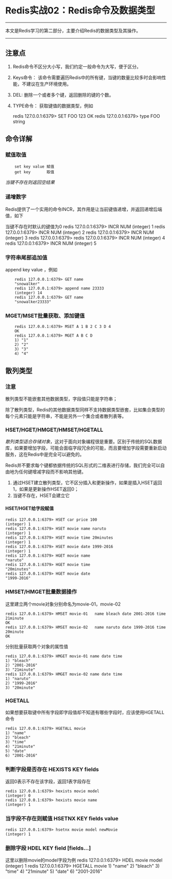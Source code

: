 # Redis实战02：Redis命令及数据类型
----------------------------------------

本文是Redis学习的第二部分，主要介绍Redis的数据类型及其操作。


-----------------------------------------

## 注意点
1. Redis命令不区分大小写，我们约定一般命令为大写，便于区分。
2. Keys命令： 该命令需要遍历Redis中的所有键，当键的数量比较多时会影响性能，不建议在生产环境使用。
3. DEL: 删除一个或者多个键，返回删除的键的个数。
4. TYPE命令： 获取键值的数据类型，例如

	redis 127.0.0.1:6379> SET FOO 123
	OK
	redis 127.0.0.1:6379> type FOO
	string

## 命令详解

### 赋值取值

		set key value 赋值
		get key		  取值
*当键不存在则返回空结果*

### 递增数字
Redis提供了一个实用的命令INCR，其作用是让当前键值递增，并返回递增后端值，如下

当键不存在时默认的键值为0
	redis 127.0.0.1:6379> INCR NUM
	(integer) 1
	redis 127.0.0.1:6379> INCR NUM
	(integer) 2
	redis 127.0.0.1:6379> INCR NUM
	(integer) 3
	redis 127.0.0.1:6379>
	redis 127.0.0.1:6379> INCR NUM
	(integer) 4
	redis 127.0.0.1:6379> INCR NUM
	(integer) 5

### 字符串尾部追加值
append key value ，例如

		redis 127.0.0.1:6379> GET name
		"snowalker"
		redis 127.0.0.1:6379> append name 23333
		(integer) 14
		redis 127.0.0.1:6379> GET name
		"snowalker23333"

### MGET/MSET批量获取、添加键值

		redis 127.0.0.1:6379> MSET A 1 B 2 C 3 D 4
		OK
		redis 127.0.0.1:6379> MGET A B C D
		1) "1"
		2) "2"
		3) "3"
		4) "4"
## 散列类型

### 注意

散列类型不能嵌套其他数据类型，字段值只能是字符串；

除了散列类型，Redis的其他数据类型同样不支持数据类型嵌套，比如集合类型的每个元素只能是字符串，不能是另外一个集合或者散列表等。

### HSET/HGET/HMGET/HMSET/HGETALL
*散列类型适合存储对象*，这对于面向对象编程很是重要。区别于传统的SQL数据库，如果要增加字段，可能会面临字段冗余的可能，而且要增加字段需要重新启动服务，这在Redis中是完全可以避免的。

Redis并不要求每个键都依据传统的SQL形式的二维表进行存储，我们完全可以自由地为任何键增减字段而不影响其他键。

1. 通过HSET建立散列类型，它不区分插入和更新操作，如果是插入HSET返回1，如果是更新操作HSET返回0；
2. 当键不存在，HSET会建立它

#### HSET/HGET给字段赋值

	redis 127.0.0.1:6379> HSET car price 100
	(integer) 1
	redis 127.0.0.1:6379> HSET movie name naruto
	(integer) 1
	redis 127.0.0.1:6379> HSET movie time 20minutes
	(integer) 1
	redis 127.0.0.1:6379> HSET movie date 1999-2016
	(integer) 1
	redis 127.0.0.1:6379> HGET movie name
	"naruto"
	redis 127.0.0.1:6379> HGET movie time
	"20minutes"
	redis 127.0.0.1:6379> HGET movie date
	"1999-2016"
### HMSET/HMGET批量数据操作
这里建立两个movie对象分别命名为movie-01，movie-02

	redis 127.0.0.1:6379> HMSET movie-01   name bleach date 2001-2016 time 21minute
	OK
	redis 127.0.0.1:6379> HMSET movie-02   name naruto date 1999-2016 time 20minute
	OK

分别批量获取两个对象的属性值

	redis 127.0.0.1:6379> HMGET movie-01 name date time
	1) "bleach"
	2) "2001-2016"
	3) "21minute"
	redis 127.0.0.1:6379> HMGET movie-02 name date time
	1) "naruto"
	2) "1999-2016"
	3) "20minute"

### HGETALL
如果想要获取键中所有字段即字段值却不知道有哪些字段时，应该使用HGETALL命令

	redis 127.0.0.1:6379> HGETALL movie
	1) "name"
	2) "bleach"
	3) "time"
	4) "21minute"
	5) "date"
	6) "2001-2016"

### 判断字段是否存在 HEXISTS KEY fields

返回0表示不存在该字段，返回1表字段存在

	redis 127.0.0.1:6379> hexists movie model
	(integer) 0
	redis 127.0.0.1:6379> hexists movie name
	(integer) 1

### 当字段不存在则赋值 HSETNX KEY fields value

	redis 127.0.0.1:6379> hsetnx movie model newMovie
	(integer) 1

### 删除字段 HDEL KEY field [fields...]
这里以删除movie的model字段为例
	redis 127.0.0.1:6379> HDEL movie model
	(integer) 1
	redis 127.0.0.1:6379> HGETALL movie
	1) "name"
	2) "bleach"
	3) "time"
	4) "21minute"
	5) "date"
	6) "2001-2016"